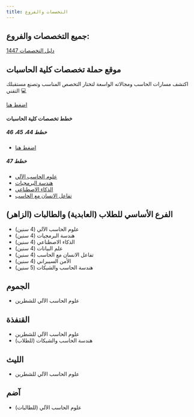 ```yaml
---
title: التخصصات والفروع
---
```


## جميع التخصصات والفروع:

[دليل التخصصات 1447](/pdf/%D8%AF%D9%84%D9%8A%D9%84-%D8%A7%D9%84%D8%AA%D8%AE%D8%B5%D8%B5%D8%A7%D8%AA-1447.pdf)

## موقع حملة تخصصات كلية الحاسبات

اكتشف مسارات الحاسب ومجالاته الواسعة لتختار التخصص المناسب وتصنع مستقبلك التقني 💻

[اضغط هنا](https://uqucc-majors.sb.sa)

#### خطط تخصصات كلية الحاسبات

##### خطط 44، 45، 46

- [اضغط هنا](/pdf/%D8%AE%D8%B7%D8%B7-44.pdf)

##### خطط 47

- [علوم الحاسب الآلي](https://uqucc-majors.sb.sa/cs#%D8%A7%D9%84%D8%AE%D8%B7%D8%A9-%D8%A7%D9%84%D8%AC%D8%AF%D9%8A%D8%AF%D8%A9-%D9%84%D8%AF%D9%81%D8%B9%D8%A9-47)
- [هندسة البرمجيات](https://uqucc-majors.sb.sa/se#%D8%A7%D9%84%D8%AE%D8%B7%D8%A9-%D8%A7%D9%84%D8%AC%D8%AF%D9%8A%D8%AF%D8%A9-%D9%84%D8%AF%D9%81%D8%B9%D8%A9-47)
- [الذكاء الاصطناعي](https://uqucc-majors.sb.sa/ai#%D8%A7%D9%84%D8%AE%D8%B7%D8%A9-%D8%A7%D9%84%D8%AC%D8%AF%D9%8A%D8%AF%D8%A9-%D9%84%D8%AF%D9%81%D8%B9%D8%A9-47)
- [تفاعل الانسان مع الحاسب](https://uqucc-majors.sb.sa/hci#%D8%A7%D9%84%D8%AE%D8%B7%D8%A9-%D8%A7%D9%84%D8%AC%D8%AF%D9%8A%D8%AF%D8%A9-%D9%84%D8%AF%D9%81%D8%B9%D8%A9-47)

<!-- - [الأمن السيبراني](https://uqucc-majors.sb.sa/sec#الخطة-الجديدة-لدفعة-47) -->

<!-- - [هندسة الحاسب والشبكات](https://uqucc-majors.sb.sa/ce#الخطة-الجديدة-لدفعة-47) -->

<!-- - [علم البيانات](https://uqucc-majors.sb.sa/ds#الخطة-الجديدة-لدفعة-47) -->

## الفرع الأساسي للطلاب (العابدية) والطالبات (الزاهر)

- علوم الحاسب الآلي (4 سنين)
- هندسة البرمجيات (4 سنين)
- الذكاء الاصطناعي (4 سنين)
- علم البيانات (4 سنين)
- تفاعل الانسان مع الحاسب (4 سنين)
- الأمن السيبراني (4 سنين)
- هندسة الحاسب والشبكات (5 سنين)

## الجموم

- علوم الحاسب الآلي للشطرين

## القنفذة

- علوم الحاسب الآلي للشطرين
- هندسة الحاسب والشبكات (للطلاب)

## الليث

- علوم الحاسب الآلي للشطرين

## آضم

- علوم الحاسب الآلي (للطالبات)
